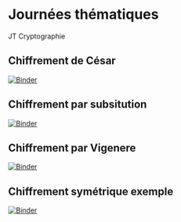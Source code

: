 # Journées thématiques
JT Cryptographie

## Chiffrement de César
[![Binder](https://mybinder.org/badge_logo.svg)](https://mybinder.org/v2/gh/ymettraux/JT/main?labpath=cesar.ipynb)

## Chiffrement par subsitution
[![Binder](https://mybinder.org/badge_logo.svg)](https://mybinder.org/v2/gh/ymettraux/JT/main?labpath=chiffrement_substitution.ipynb)

## Chiffrement par Vigenere
[![Binder](https://mybinder.org/badge_logo.svg)](https://mybinder.org/v2/gh/ymettraux/JT/main?labpath=vigenere.ipynb)

## Chiffrement symétrique exemple
[![Binder](https://mybinder.org/badge_logo.svg)](https://mybinder.org/v2/gh/ymettraux/JT/main?labpath=chiffrement_symetrique.ipynb)
